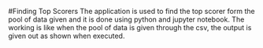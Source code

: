 #Finding Top Scorers
The application is used to find the top scorer form the pool of data given and it is done using python and jupyter notebook. 
The working is like when the pool of data is given through the csv, the output is given out as shown when executed.

